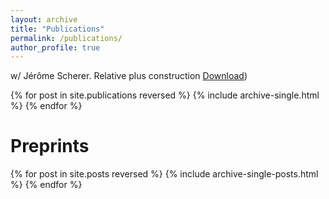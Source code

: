 ```yaml
---
layout: archive
title: "Publications"
permalink: /publications/
author_profile: true
---
```


w/ Jérôme Scherer. Relative plus construction [Download](https://www.sciencedirect.com/science/article/pii/S0723086923000348'))

{% for post in site.publications reversed %}
  {% include archive-single.html %}
{% endfor %}


Preprints
====

{% for post in site.posts reversed %}
  {% include archive-single-posts.html %}
{% endfor %}
